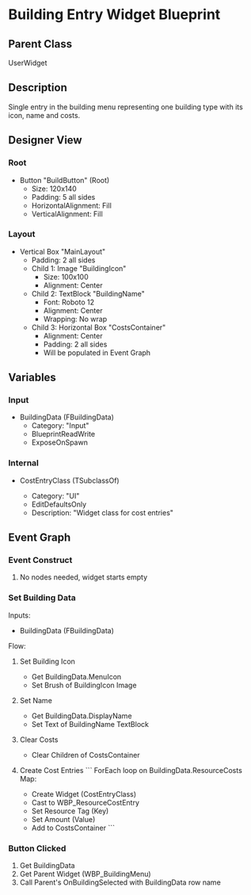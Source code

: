 # Building Entry Widget Blueprint

## Parent Class
UserWidget

## Description
Single entry in the building menu representing one building type with its icon, name and costs.

## Designer View
### Root
- Button "BuildButton" (Root)
  * Size: 120x140
  * Padding: 5 all sides
  * HorizontalAlignment: Fill
  * VerticalAlignment: Fill

### Layout
- Vertical Box "MainLayout"
  * Padding: 2 all sides
  * Child 1: Image "BuildingIcon"
    - Size: 100x100
    - Alignment: Center
  * Child 2: TextBlock "BuildingName"
    - Font: Roboto 12
    - Alignment: Center
    - Wrapping: No wrap
  * Child 3: Horizontal Box "CostsContainer"
    - Alignment: Center
    - Padding: 2 all sides
    - Will be populated in Event Graph

## Variables
### Input
- BuildingData (FBuildingData)
  * Category: "Input"
  * BlueprintReadWrite
  * ExposeOnSpawn

### Internal
- CostEntryClass (TSubclassOf<UUserWidget>)
  * Category: "UI"
  * EditDefaultsOnly
  * Description: "Widget class for cost entries"

## Event Graph

### Event Construct
1. No nodes needed, widget starts empty

### Set Building Data
Inputs:
- BuildingData (FBuildingData)

Flow:
1. Set Building Icon
   - Get BuildingData.MenuIcon
   - Set Brush of BuildingIcon Image

2. Set Name
   - Get BuildingData.DisplayName
   - Set Text of BuildingName TextBlock

3. Clear Costs
   - Clear Children of CostsContainer

4. Create Cost Entries   ```
   ForEach loop on BuildingData.ResourceCosts Map:
   - Create Widget (CostEntryClass)
   - Cast to WBP_ResourceCostEntry
   - Set Resource Tag (Key)
   - Set Amount (Value)
   - Add to CostsContainer   ```

### Button Clicked
1. Get BuildingData
2. Get Parent Widget (WBP_BuildingMenu)
3. Call Parent's OnBuildingSelected with BuildingData row name